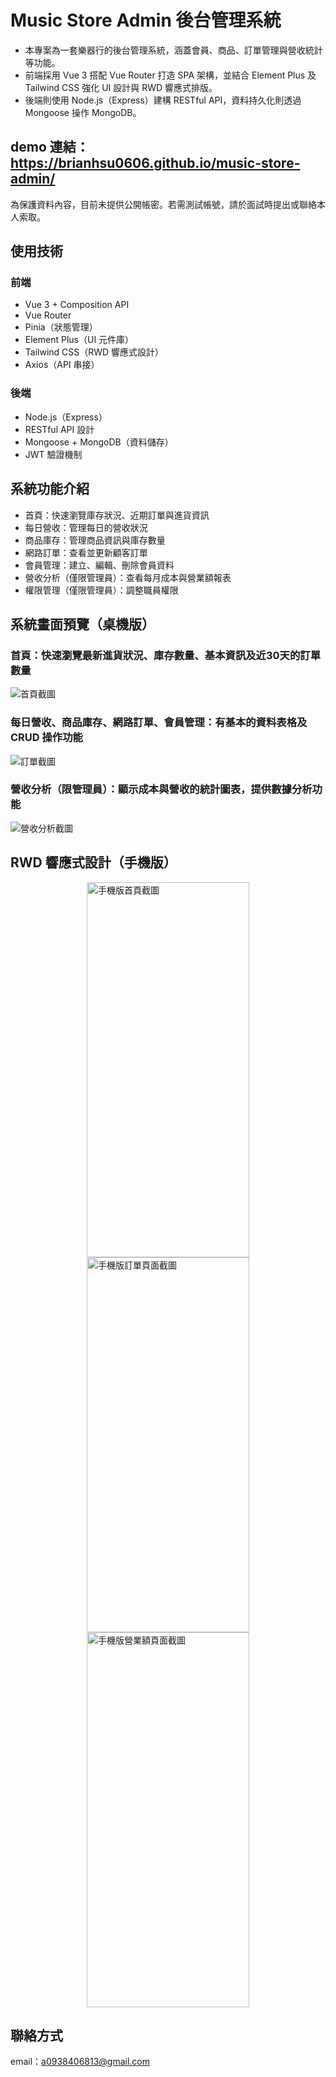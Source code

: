 # Music Store Admin 後台管理系統

- 本專案為一套樂器行的後台管理系統，涵蓋會員、商品、訂單管理與營收統計等功能。
- 前端採用 Vue 3 搭配 Vue Router 打造 SPA 架構，並結合 Element Plus 及 Tailwind CSS 強化 UI 設計與 RWD 響應式排版。
- 後端則使用 Node.js（Express）建構 RESTful API，資料持久化則透過 Mongoose 操作 MongoDB。

## demo 連結：https://brianhsu0606.github.io/music-store-admin/
為保護資料內容，目前未提供公開帳密。若需測試帳號，請於面試時提出或聯絡本人索取。

## 使用技術

### 前端
- Vue 3 + Composition API
- Vue Router
- Pinia（狀態管理）
- Element Plus（UI 元件庫）
- Tailwind CSS（RWD 響應式設計）
- Axios（API 串接）

### 後端
- Node.js（Express）
- RESTful API 設計
- Mongoose + MongoDB（資料儲存）
- JWT 驗證機制

## 系統功能介紹
- 首頁：快速瀏覽庫存狀況、近期訂單與進貨資訊
- 每日營收：管理每日的營收狀況
- 商品庫存：管理商品資訊與庫存數量
- 網路訂單：查看並更新顧客訂單
- 會員管理：建立、編輯、刪除會員資料
- 營收分析（僅限管理員）：查看每月成本與營業額報表
- 權限管理（僅限管理員）：調整職員權限
  
## 系統畫面預覽（桌機版）

### 首頁：快速瀏覽最新進貨狀況、庫存數量、基本資訊及近30天的訂單數量
<img src="images/home.jpg" alt="首頁截圖">

### 每日營收、商品庫存、網路訂單、會員管理：有基本的資料表格及 CRUD 操作功能
<img src="images/order.jpg" alt="訂單截圖">

### 營收分析（限管理員）：顯示成本與營收的統計圖表，提供數據分析功能 
<img src="images/finance.jpg" alt="營收分析截圖">

## RWD 響應式設計（手機版）
<div style="display: flex; justify-content: space-around; align-items: flex-start; flex-wrap: wrap;">
  <img src="images/home_mobile.jpg" alt="手機版首頁截圖" width="260" height="600">
  <img src="images/order_mobile.jpg" alt="手機版訂單頁面截圖" width="260" height="600">
  <img src="images/finance_mobile.jpg" alt="手機版營業額頁面截圖" width="260" height="600">
</div>

## 聯絡方式
email：a0938406813@gmail.com
